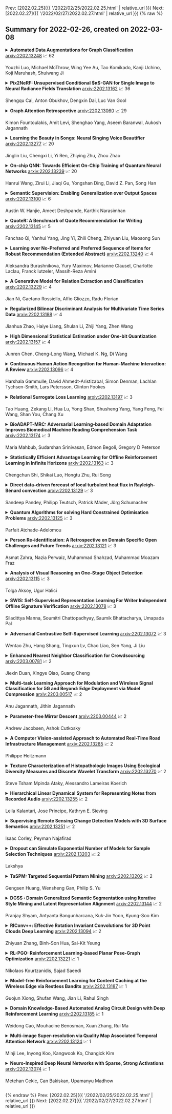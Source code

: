 Prev: [2022.02.25]({{ '/2022/02/25/2022.02.25.html' | relative_url }})  Next: [2022.02.27]({{ '/2022/02/27/2022.02.27.html' | relative_url }})
{% raw %}
## Summary for 2022-02-26, created on 2022-03-08


<details><summary><b>Automated Data Augmentations for Graph Classification</b>
<a href="https://arxiv.org/abs/2202.13248">arxiv:2202.13248</a>
&#x1F4C8; 62 <br>
<p>Youzhi Luo, Michael McThrow, Wing Yee Au, Tao Komikado, Kanji Uchino, Koji Maruhash, Shuiwang Ji</p></summary>
<p>

**Abstract:** Data augmentations are effective in improving the invariance of learning machines. We argue that the corechallenge of data augmentations lies in designing data transformations that preserve labels. This is relativelystraightforward for images, but much more challenging for graphs. In this work, we propose GraphAug, a novelautomated data augmentation method aiming at computing label-invariant augmentations for graph classification.Instead of using uniform transformations as in existing studies, GraphAug uses an automated augmentationmodel to avoid compromising critical label-related information of the graph, thereby producing label-invariantaugmentations at most times. To ensure label-invariance, we develop a training method based on reinforcementlearning to maximize an estimated label-invariance probability. Comprehensive experiments show that GraphAugoutperforms previous graph augmentation methods on various graph classification tasks.

</p>
</details>

<details><summary><b>Pix2NeRF: Unsupervised Conditional $π$-GAN for Single Image to Neural Radiance Fields Translation</b>
<a href="https://arxiv.org/abs/2202.13162">arxiv:2202.13162</a>
&#x1F4C8; 36 <br>
<p>Shengqu Cai, Anton Obukhov, Dengxin Dai, Luc Van Gool</p></summary>
<p>

**Abstract:** We propose a pipeline to generate Neural Radiance Fields~(NeRF) of an object or a scene of a specific class, conditioned on a single input image. This is a challenging task, as training NeRF requires multiple views of the same scene, coupled with corresponding poses, which are hard to obtain. Our method is based on $π$-GAN, a generative model for unconditional 3D-aware image synthesis, which maps random latent codes to radiance fields of a class of objects. We jointly optimize (1) the $π$-GAN objective to utilize its high-fidelity 3D-aware generation and (2) a carefully designed reconstruction objective. The latter includes an encoder coupled with $π$-GAN generator to form an auto-encoder. Unlike previous few-shot NeRF approaches, our pipeline is unsupervised, capable of being trained with independent images without 3D, multi-view, or pose supervision. Applications of our pipeline include 3d avatar generation, object-centric novel view synthesis with a single input image, and 3d-aware super-resolution, to name a few.

</p>
</details>

<details><summary><b>Graph Attention Retrospective</b>
<a href="https://arxiv.org/abs/2202.13060">arxiv:2202.13060</a>
&#x1F4C8; 29 <br>
<p>Kimon Fountoulakis, Amit Levi, Shenghao Yang, Aseem Baranwal, Aukosh Jagannath</p></summary>
<p>

**Abstract:** Graph-based learning is a rapidly growing sub-field of machine learning with applications in social networks, citation networks, and bioinformatics. One of the most popular type of models is graph attention networks. These models were introduced to allow a node to aggregate information from the features of neighbor nodes in a non-uniform way in contrast to simple graph convolution which does not distinguish the neighbors of a node. In this paper, we study theoretically this expected behaviour of graph attention networks. We prove multiple results on the performance of the graph attention mechanism for the problem of node classification for a contextual stochastic block model. Here the features of the nodes are obtained from a mixture of Gaussians and the edges from a stochastic block model where the features and the edges are coupled in a natural way. First, we show that in an "easy" regime, where the distance between the means of the Gaussians is large enough, graph attention maintains the weights of intra-class edges and significantly reduces the weights of the inter-class edges. As a corollary, we show that this implies perfect node classification independent of the weights of inter-class edges. However, a classical argument shows that in the "easy" regime, the graph is not needed at all to classify the data with high probability. In the "hard" regime, we show that every attention mechanism fails to distinguish intra-class from inter-class edges. We evaluate our theoretical results on synthetic and real-world data.

</p>
</details>

<details><summary><b>Learning the Beauty in Songs: Neural Singing Voice Beautifier</b>
<a href="https://arxiv.org/abs/2202.13277">arxiv:2202.13277</a>
&#x1F4C8; 20 <br>
<p>Jinglin Liu, Chengxi Li, Yi Ren, Zhiying Zhu, Zhou Zhao</p></summary>
<p>

**Abstract:** We are interested in a novel task, singing voice beautifying (SVB). Given the singing voice of an amateur singer, SVB aims to improve the intonation and vocal tone of the voice, while keeping the content and vocal timbre. Current automatic pitch correction techniques are immature, and most of them are restricted to intonation but ignore the overall aesthetic quality. Hence, we introduce Neural Singing Voice Beautifier (NSVB), the first generative model to solve the SVB task, which adopts a conditional variational autoencoder as the backbone and learns the latent representations of vocal tone. In NSVB, we propose a novel time-warping approach for pitch correction: Shape-Aware Dynamic Time Warping (SADTW), which ameliorates the robustness of existing time-warping approaches, to synchronize the amateur recording with the template pitch curve. Furthermore, we propose a latent-mapping algorithm in the latent space to convert the amateur vocal tone to the professional one. To achieve this, we also propose a new dataset containing parallel singing recordings of both amateur and professional versions. Extensive experiments on both Chinese and English songs demonstrate the effectiveness of our methods in terms of both objective and subjective metrics. Audio samples are available at~\url{https://neuralsvb.github.io}. Codes: \url{https://github.com/MoonInTheRiver/NeuralSVB}.

</p>
</details>

<details><summary><b>On-chip QNN: Towards Efficient On-Chip Training of Quantum Neural Networks</b>
<a href="https://arxiv.org/abs/2202.13239">arxiv:2202.13239</a>
&#x1F4C8; 20 <br>
<p>Hanrui Wang, Zirui Li, Jiaqi Gu, Yongshan Ding, David Z. Pan, Song Han</p></summary>
<p>

**Abstract:** Quantum Neural Network (QNN) is drawing increasing research interest thanks to its potential to achieve quantum advantage on near-term Noisy Intermediate Scale Quantum (NISQ) hardware. In order to achieve scalable QNN learning, the training process needs to be offloaded to real quantum machines instead of using exponential-cost classical simulators. One common approach to obtain QNN gradients is parameter shift whose cost scales linearly with the number of qubits. We present On-chip QNN, the first experimental demonstration of practical on-chip QNN training with parameter shift. Nevertheless, we find that due to the significant quantum errors (noises) on real machines, gradients obtained from naive parameter shift have low fidelity and thus degrade the training accuracy. To this end, we further propose probabilistic gradient pruning to firstly identify gradients with potentially large errors and then remove them. Specifically, small gradients have larger relative errors than large ones, thus having a higher probability to be pruned. We perform extensive experiments on 5 classification tasks with 5 real quantum machines. The results demonstrate that our on-chip training achieves over 90% and 60% accuracy for 2-class and 4-class image classification tasks. The probabilistic gradient pruning brings up to 7% QNN accuracy improvements over no pruning. Overall, we successfully obtain similar on-chip training accuracy compared with noise-free simulation but have much better training scalability. The code for parameter shift on-chip training is available in the TorchQuantum library.

</p>
</details>

<details><summary><b>Semantic Supervision: Enabling Generalization over Output Spaces</b>
<a href="https://arxiv.org/abs/2202.13100">arxiv:2202.13100</a>
&#x1F4C8; 6 <br>
<p>Austin W. Hanjie, Ameet Deshpande, Karthik Narasimhan</p></summary>
<p>

**Abstract:** In this paper, we propose Semantic Supervision (SemSup) - a unified paradigm for training classifiers that generalize over output spaces. In contrast to standard classification, which treats classes as discrete symbols, SemSup represents them as dense vector features obtained from descriptions of classes (e.g., "The cat is a small carnivorous mammal"). This allows the output space to be unbounded (in the space of descriptions) and enables models to generalize both over unseen inputs and unseen outputs (e.g. "The aardvark is a nocturnal burrowing mammal with long ears"). Specifically, SemSup enables four types of generalization, to -- (1) unseen class descriptions, (2) unseen classes, (3) unseen super-classes, and (4) unseen tasks. Through experiments on four classification datasets across two variants (multi-class and multi-label), two input modalities (text and images), and two output description modalities (text and JSON), we show that our SemSup models significantly outperform standard supervised models and existing models that leverage word embeddings over class names. For instance, our model outperforms baselines by 40% and 20% precision points on unseen descriptions and classes, respectively, on a news categorization dataset (RCV1). SemSup can serve as a pathway for scaling neural models to large unbounded output spaces and enabling better generalization and model reuse for unseen tasks and domains.

</p>
</details>

<details><summary><b>QuoteR: A Benchmark of Quote Recommendation for Writing</b>
<a href="https://arxiv.org/abs/2202.13145">arxiv:2202.13145</a>
&#x1F4C8; 5 <br>
<p>Fanchao Qi, Yanhui Yang, Jing Yi, Zhili Cheng, Zhiyuan Liu, Maosong Sun</p></summary>
<p>

**Abstract:** It is very common to use quotations (quotes) to make our writings more elegant or convincing. To help people find appropriate quotes more efficiently, the task of quote recommendation is presented, aiming to recommend quotes that fit the current context of writing. There have been various quote recommendation approaches, but they are evaluated on different unpublished datasets. To facilitate the research on this task, we build a large and fully open quote recommendation dataset called QuoteR, which comprises three parts including English, standard Chinese and classical Chinese. Any part of it is larger than previous unpublished counterparts. We conduct an extensive evaluation of existing quote recommendation methods on QuoteR. Furthermore, we propose a new quote recommendation model that significantly outperforms previous methods on all three parts of QuoteR. All the code and data of this paper are available at https://github.com/thunlp/QuoteR.

</p>
</details>

<details><summary><b>Learning over No-Preferred and Preferred Sequence of Items for Robust Recommendation (Extended Abstract)</b>
<a href="https://arxiv.org/abs/2202.13240">arxiv:2202.13240</a>
&#x1F4C8; 4 <br>
<p>Aleksandra Burashnikova, Yury Maximov, Marianne Clausel, Charlotte Laclau, Franck Iutzeler, Massih-Reza Amini</p></summary>
<p>

**Abstract:** This paper is an extended version of [Burashnikova et al., 2021, arXiv: 2012.06910], where we proposed a theoretically supported sequential strategy for training a large-scale Recommender System (RS) over implicit feedback, mainly in the form of clicks. The proposed approach consists in minimizing pairwise ranking loss over blocks of consecutive items constituted by a sequence of non-clicked items followed by a clicked one for each user. We present two variants of this strategy where model parameters are updated using either the momentum method or a gradient-based approach. To prevent updating the parameters for an abnormally high number of clicks over some targeted items (mainly due to bots), we introduce an upper and a lower threshold on the number of updates for each user. These thresholds are estimated over the distribution of the number of blocks in the training set. They affect the decision of RS by shifting the distribution of items that are shown to the users. Furthermore, we provide a convergence analysis of both algorithms and demonstrate their practical efficiency over six large-scale collections with respect to various ranking measures.

</p>
</details>

<details><summary><b>A Generative Model for Relation Extraction and Classification</b>
<a href="https://arxiv.org/abs/2202.13229">arxiv:2202.13229</a>
&#x1F4C8; 4 <br>
<p>Jian Ni, Gaetano Rossiello, Alfio Gliozzo, Radu Florian</p></summary>
<p>

**Abstract:** Relation extraction (RE) is an important information extraction task which provides essential information to many NLP applications such as knowledge base population and question answering. In this paper, we present a novel generative model for relation extraction and classification (which we call GREC), where RE is modeled as a sequence-to-sequence generation task. We explore various encoding representations for the source and target sequences, and design effective schemes that enable GREC to achieve state-of-the-art performance on three benchmark RE datasets. In addition, we introduce negative sampling and decoding scaling techniques which provide a flexible tool to tune the precision and recall performance of the model. Our approach can be extended to extract all relation triples from a sentence in one pass. Although the one-pass approach incurs certain performance loss, it is much more computationally efficient.

</p>
</details>

<details><summary><b>Regularized Bilinear Discriminant Analysis for Multivariate Time Series Data</b>
<a href="https://arxiv.org/abs/2202.13188">arxiv:2202.13188</a>
&#x1F4C8; 4 <br>
<p>Jianhua Zhao, Haiye Liang, Shulan Li, Zhiji Yang, Zhen Wang</p></summary>
<p>

**Abstract:** In recent years, the methods on matrix-based or bilinear discriminant analysis (BLDA) have received much attention. Despite their advantages, it has been reported that the traditional vector-based regularized LDA (RLDA) is still quite competitive and could outperform BLDA on some benchmark datasets. Nevertheless, it is also noted that this finding is mainly limited to image data. In this paper, we propose regularized BLDA (RBLDA) and further explore the comparison between RLDA and RBLDA on another type of matrix data, namely multivariate time series (MTS). Unlike image data, MTS typically consists of multiple variables measured at different time points. Although many methods for MTS data classification exist within the literature, there is relatively little work in exploring the matrix data structure of MTS data. Moreover, the existing BLDA can not be performed when one of its within-class matrices is singular. To address the two problems, we propose RBLDA for MTS data classification, where each of the two within-class matrices is regularized via one parameter. We develop an efficient implementation of RBLDA and an efficient model selection algorithm with which the cross validation procedure for RBLDA can be performed efficiently. Experiments on a number of real MTS data sets are conducted to evaluate the proposed algorithm and compare RBLDA with several closely related methods, including RLDA and BLDA. The results reveal that RBLDA achieves the best overall recognition performance and the proposed model selection algorithm is efficient; Moreover, RBLDA can produce better visualization of MTS data than RLDA.

</p>
</details>

<details><summary><b>High Dimensional Statistical Estimation under One-bit Quantization</b>
<a href="https://arxiv.org/abs/2202.13157">arxiv:2202.13157</a>
&#x1F4C8; 4 <br>
<p>Junren Chen, Cheng-Long Wang, Michael K. Ng, Di Wang</p></summary>
<p>

**Abstract:** Compared with data with high precision, one-bit (binary) data are preferable in many applications because of the efficiency in signal storage, processing, transmission, and enhancement of privacy. In this paper, we study three fundamental statistical estimation problems, i.e., sparse covariance matrix estimation, sparse linear regression, and low-rank matrix completion via binary data arising from an easy-to-implement one-bit quantization process that contains truncation, dithering and quantization as typical steps. Under both sub-Gaussian and heavy-tailed regimes, new estimators that handle high-dimensional scaling are proposed. In sub-Gaussian case, we show that our estimators achieve minimax rates up to logarithmic factors, hence the quantization nearly costs nothing from the perspective of statistical learning rate. In heavy-tailed case, we truncate the data before dithering to achieve a bias-variance trade-off, which results in estimators embracing convergence rates that are the square root of the corresponding minimax rates. Experimental results on synthetic data are reported to support and demonstrate the statistical properties of our estimators under one-bit quantization.

</p>
</details>

<details><summary><b>Continuous Human Action Recognition for Human-Machine Interaction: A Review</b>
<a href="https://arxiv.org/abs/2202.13096">arxiv:2202.13096</a>
&#x1F4C8; 4 <br>
<p>Harshala Gammulle, David Ahmedt-Aristizabal, Simon Denman, Lachlan Tychsen-Smith, Lars Petersson, Clinton Fookes</p></summary>
<p>

**Abstract:** With advances in data-driven machine learning research, a wide variety of prediction models have been proposed to capture spatio-temporal features for the analysis of video streams. Recognising actions and detecting action transitions within an input video are challenging but necessary tasks for applications that require real-time human-machine interaction. By reviewing a large body of recent related work in the literature, we thoroughly analyse, explain and compare action segmentation methods and provide details on the feature extraction and learning strategies that are used on most state-of-the-art methods. We cover the impact of the performance of object detection and tracking techniques on human action segmentation methodologies. We investigate the application of such models to real-world scenarios and discuss several limitations and key research directions towards improving interpretability, generalisation, optimisation and deployment.

</p>
</details>

<details><summary><b>Relational Surrogate Loss Learning</b>
<a href="https://arxiv.org/abs/2202.13197">arxiv:2202.13197</a>
&#x1F4C8; 3 <br>
<p>Tao Huang, Zekang Li, Hua Lu, Yong Shan, Shusheng Yang, Yang Feng, Fei Wang, Shan You, Chang Xu</p></summary>
<p>

**Abstract:** Evaluation metrics in machine learning are often hardly taken as loss functions, as they could be non-differentiable and non-decomposable, e.g., average precision and F1 score. This paper aims to address this problem by revisiting the surrogate loss learning, where a deep neural network is employed to approximate the evaluation metrics. Instead of pursuing an exact recovery of the evaluation metric through a deep neural network, we are reminded of the purpose of the existence of these evaluation metrics, which is to distinguish whether one model is better or worse than another. In this paper, we show that directly maintaining the relation of models between surrogate losses and metrics suffices, and propose a rank correlation-based optimization method to maximize this relation and learn surrogate losses. Compared to previous works, our method is much easier to optimize and enjoys significant efficiency and performance gains. Extensive experiments show that our method achieves improvements on various tasks including image classification and neural machine translation, and even outperforms state-of-the-art methods on human pose estimation and machine reading comprehension tasks. Code is available at: https://github.com/hunto/ReLoss.

</p>
</details>

<details><summary><b>BioADAPT-MRC: Adversarial Learning-based Domain Adaptation Improves Biomedical Machine Reading Comprehension Task</b>
<a href="https://arxiv.org/abs/2202.13174">arxiv:2202.13174</a>
&#x1F4C8; 3 <br>
<p>Maria Mahbub, Sudarshan Srinivasan, Edmon Begoli, Gregory D Peterson</p></summary>
<p>

**Abstract:** Motivation: Biomedical machine reading comprehension (biomedical-MRC) aims to comprehend complex biomedical narratives and assist healthcare professionals in retrieving information from them. The high performance of modern neural network-based MRC systems depends on high-quality, large-scale, human-annotated training datasets. In the biomedical domain, a crucial challenge in creating such datasets is the requirement for domain knowledge, inducing the scarcity of labeled data and the need for transfer learning from the labeled general-purpose (source) domain to the biomedical (target) domain. However, there is a discrepancy in marginal distributions between the general-purpose and biomedical domains due to the variances in topics. Therefore, direct-transferring of learned representations from a model trained on a general-purpose domain to the biomedical domain can hurt the model's performance.
  Results: We present an adversarial learning-based domain adaptation framework for the biomedical machine reading comprehension task (BioADAPT-MRC), a neural network-based method to address the discrepancies in the marginal distributions between the general and biomedical domain datasets. BioADAPT-MRC relaxes the need for generating pseudo labels for training a well-performing biomedical-MRC model. We extensively evaluate the performance of BioADAPT-MRC by comparing it with the best existing methods on three widely used benchmark biomedical-MRC datasets -- BioASQ-7b, BioASQ-8b, and BioASQ-9b. Our results suggest that without using any synthetic or human-annotated data from the biomedical domain, BioADAPT-MRC can achieve state-of-the-art performance on these datasets.
  Availability: BioADAPT-MRC is freely available as an open-source project at\\https://github.com/mmahbub/BioADAPT-MRC

</p>
</details>

<details><summary><b>Statistically Efficient Advantage Learning for Offline Reinforcement Learning in Infinite Horizons</b>
<a href="https://arxiv.org/abs/2202.13163">arxiv:2202.13163</a>
&#x1F4C8; 3 <br>
<p>Chengchun Shi, Shikai Luo, Hongtu Zhu, Rui Song</p></summary>
<p>

**Abstract:** We consider reinforcement learning (RL) methods in offline domains without additional online data collection, such as mobile health applications. Most of existing policy optimization algorithms in the computer science literature are developed in online settings where data are easy to collect or simulate. Their generalizations to mobile health applications with a pre-collected offline dataset remain unknown. The aim of this paper is to develop a novel advantage learning framework in order to efficiently use pre-collected data for policy optimization. The proposed method takes an optimal Q-estimator computed by any existing state-of-the-art RL algorithms as input, and outputs a new policy whose value is guaranteed to converge at a faster rate than the policy derived based on the initial Q-estimator. Extensive numerical experiments are conducted to back up our theoretical findings.

</p>
</details>

<details><summary><b>Direct data-driven forecast of local turbulent heat flux in Rayleigh-Bénard convection</b>
<a href="https://arxiv.org/abs/2202.13129">arxiv:2202.13129</a>
&#x1F4C8; 3 <br>
<p>Sandeep Pandey, Philipp Teutsch, Patrick Mäder, Jörg Schumacher</p></summary>
<p>

**Abstract:** A combined convolutional autoencoder-recurrent neural network machine learning model is presented to analyse and forecast the dynamics and low-order statistics of the local convective heat flux field in a two-dimensional turbulent Rayleigh-Bénard convection flow at Prandtl number ${\rm Pr}=7$ and Rayleigh number ${\rm Ra}=10^7$. Two recurrent neural networks are applied for the temporal advancement of flow data in the reduced latent data space, a reservoir computing model in the form of an echo state network and a recurrent gated unit. Thereby, the present work exploits the modular combination of three different machine learning algorithms to build a fully data-driven and reduced model for the dynamics of the turbulent heat transfer in a complex thermally driven flow. The convolutional autoencoder with 12 hidden layers is able to reduce the dimensionality of the turbulence data to about 0.2 \% of their original size. Our results indicate a fairly good accuracy in the first- and second-order statistics of the convective heat flux. The algorithm is also able to reproduce the intermittent plume-mixing dynamics at the upper edges of the thermal boundary layers with some deviations. The same holds for the probability density function of the local convective heat flux with differences in the far tails. Furthermore, we demonstrate the noise resilience of the framework which suggests the present model might be applicable as a reduced dynamical model that delivers transport fluxes and their variations to the coarse grid cells of larger-scale computational models, such as global circulation models for the atmosphere and ocean.

</p>
</details>

<details><summary><b>Quantum Algorithms for solving Hard Constrained Optimisation Problems</b>
<a href="https://arxiv.org/abs/2202.13125">arxiv:2202.13125</a>
&#x1F4C8; 3 <br>
<p>Parfait Atchade-Adelomou</p></summary>
<p>

**Abstract:** The thesis deals with Quantum Algorithms for solving Hard Constrained Optimization Problems. It shows how quantum computers can solve difficult everyday problems such as finding the best schedule for social workers or the path of a robot picking and batching in a warehouse. The path to the solution has led to the definition of a new artificial intelligence paradigm with quantum computing, quantum Case-Based Reasoning (qCBR) and to a proof of concept to integrate the capacity of quantum computing within mobile robotics using a Raspberry Pi 4 as a processor (qRobot), capable of operating with leading technology players such as IBMQ, Amazon Braket (D-Wave) and Pennylane. To improve the execution time of variational algorithms in this NISQ era and the next, we have proposed EVA: a quantum Exponential Value Approximation algorithm that speeds up the VQE, and that is, to date, the flagship of the quantum computation. To improve the execution time of variational algorithms in this NISQ era and the next, we have proposed EVA: a quantum Exponential Value Approximation algorithm that speeds up the VQE, and that is, to date, the flagship of the quantum computation.

</p>
</details>

<details><summary><b>Person Re-identification: A Retrospective on Domain Specific Open Challenges and Future Trends</b>
<a href="https://arxiv.org/abs/2202.13121">arxiv:2202.13121</a>
&#x1F4C8; 3 <br>
<p>Asmat Zahra, Nazia Perwaiz, Muhammad Shahzad, Muhammad Moazam Fraz</p></summary>
<p>

**Abstract:** Person re-identification (Re-ID) is one of the primary components of an automated visual surveillance system. It aims to automatically identify/search persons in a multi-camera network having non-overlapping field-of-views. Owing to its potential in various applications and research significance, a plethora of deep learning based re-Id approaches have been proposed in the recent years. However, there exist several vision related challenges, e.g., occlusion, pose scale \& viewpoint variance, background clutter, person misalignment and cross-domain generalization across camera modalities, which makes the problem of re-Id still far from being solved. Majority of the proposed approaches directly or indirectly aim to solve one or multiple of these existing challenges. In this context, a comprehensive review of current re-ID approaches in solving theses challenges is needed to analyze and focus on particular aspects for further advancements. At present, such a focused review does not exist and henceforth in this paper, we have presented a systematic challenge-specific literature survey of 230+ papers between the years of 2015-21. For the first time a survey of this type have been presented where the person re-Id approaches are reviewed in such solution-oriented perspective. Moreover, we have presented several diversified prominent developing trends in the respective research domain which will provide a visionary perspective regarding ongoing person re-Id research and eventually help to develop practical real world solutions.

</p>
</details>

<details><summary><b>Analysis of Visual Reasoning on One-Stage Object Detection</b>
<a href="https://arxiv.org/abs/2202.13115">arxiv:2202.13115</a>
&#x1F4C8; 3 <br>
<p>Tolga Aksoy, Ugur Halici</p></summary>
<p>

**Abstract:** Current state-of-the-art one-stage object detectors are limited by treating each image region separately without considering possible relations of the objects. This causes dependency solely on high-quality convolutional feature representations for detecting objects successfully. However, this may not be possible sometimes due to some challenging conditions. In this paper, the usage of reasoning features on one-stage object detection is analyzed. We attempted different architectures that reason the relations of the image regions by using self-attention. YOLOv3-Reasoner2 model spatially and semantically enhances features in the reasoning layer and fuses them with the original convolutional features to improve performance. The YOLOv3-Reasoner2 model achieves around 2.5% absolute improvement with respect to baseline YOLOv3 on COCO in terms of mAP while still running in real-time.

</p>
</details>

<details><summary><b>SWIS: Self-Supervised Representation Learning For Writer Independent Offline Signature Verification</b>
<a href="https://arxiv.org/abs/2202.13078">arxiv:2202.13078</a>
&#x1F4C8; 3 <br>
<p>Siladittya Manna, Soumitri Chattopadhyay, Saumik Bhattacharya, Umapada Pal</p></summary>
<p>

**Abstract:** Writer independent offline signature verification is one of the most challenging tasks in pattern recognition as there is often a scarcity of training data. To handle such data scarcity problem, in this paper, we propose a novel self-supervised learning (SSL) framework for writer independent offline signature verification. To our knowledge, this is the first attempt to utilize self-supervised setting for the signature verification task. The objective of self-supervised representation learning from the signature images is achieved by minimizing the cross-covariance between two random variables belonging to different feature directions and ensuring a positive cross-covariance between the random variables denoting the same feature direction. This ensures that the features are decorrelated linearly and the redundant information is discarded. Through experimental results on different data sets, we obtained encouraging results.

</p>
</details>

<details><summary><b>Adversarial Contrastive Self-Supervised Learning</b>
<a href="https://arxiv.org/abs/2202.13072">arxiv:2202.13072</a>
&#x1F4C8; 3 <br>
<p>Wentao Zhu, Hang Shang, Tingxun Lv, Chao Liao, Sen Yang, Ji Liu</p></summary>
<p>

**Abstract:** Recently, learning from vast unlabeled data, especially self-supervised learning, has been emerging and attracted widespread attention. Self-supervised learning followed by the supervised fine-tuning on a few labeled examples can significantly improve label efficiency and outperform standard supervised training using fully annotated data. In this work, we present a novel self-supervised deep learning paradigm based on online hard negative pair mining. Specifically, we design a student-teacher network to generate multi-view of the data for self-supervised learning and integrate hard negative pair mining into the training. Then we derive a new triplet-like loss considering both positive sample pairs and mined hard negative sample pairs. Extensive experiments demonstrate the effectiveness of the proposed method and its components on ILSVRC-2012.

</p>
</details>

<details><summary><b>Enhanced Nearest Neighbor Classification for Crowdsourcing</b>
<a href="https://arxiv.org/abs/2203.00781">arxiv:2203.00781</a>
&#x1F4C8; 2 <br>
<p>Jiexin Duan, Xingye Qiao, Guang Cheng</p></summary>
<p>

**Abstract:** In machine learning, crowdsourcing is an economical way to label a large amount of data. However, the noise in the produced labels may deteriorate the accuracy of any classification method applied to the labelled data. We propose an enhanced nearest neighbor classifier (ENN) to overcome this issue. Two algorithms are developed to estimate the worker quality (which is often unknown in practice): one is to construct the estimate based on the denoised worker labels by applying the $k$NN classifier to the expert data; the other is an iterative algorithm that works even without access to the expert data. Other than strong numerical evidence, our proposed methods are proven to achieve the same regret as its oracle version based on high-quality expert data. As a technical by-product, a lower bound on the sample size assigned to each worker to reach the optimal convergence rate of regret is derived.

</p>
</details>

<details><summary><b>Multi-task Learning Approach for Modulation and Wireless Signal Classification for 5G and Beyond: Edge Deployment via Model Compression</b>
<a href="https://arxiv.org/abs/2203.00517">arxiv:2203.00517</a>
&#x1F4C8; 2 <br>
<p>Anu Jagannath, Jithin Jagannath</p></summary>
<p>

**Abstract:** Future communication networks must address the scarce spectrum to accommodate extensive growth of heterogeneous wireless devices. Wireless signal recognition is becoming increasingly more significant for spectrum monitoring, spectrum management, secure communications, among others. Consequently, comprehensive spectrum awareness on the edge has the potential to serve as a key enabler for the emerging beyond 5G networks. State-of-the-art studies in this domain have (i) only focused on a single task - modulation or signal (protocol) classification - which in many cases is insufficient information for a system to act on, (ii) consider either radar or communication waveforms (homogeneous waveform category), and (iii) does not address edge deployment during neural network design phase. In this work, for the first time in the wireless communication domain, we exploit the potential of deep neural networks based multi-task learning (MTL) framework to simultaneously learn modulation and signal classification tasks while considering heterogeneous wireless signals such as radar and communication waveforms in the electromagnetic spectrum. The proposed MTL architecture benefits from the mutual relation between the two tasks in improving the classification accuracy as well as the learning efficiency with a lightweight neural network model. We additionally include experimental evaluations of the model with over-the-air collected samples and demonstrate first-hand insight on model compression along with deep learning pipeline for deployment on resource-constrained edge devices. We demonstrate significant computational, memory, and accuracy improvement of the proposed model over two reference architectures. In addition to modeling a lightweight MTL model suitable for resource-constrained embedded radio platforms, we provide a comprehensive heterogeneous wireless signals dataset for public use.

</p>
</details>

<details><summary><b>Parameter-free Mirror Descent</b>
<a href="https://arxiv.org/abs/2203.00444">arxiv:2203.00444</a>
&#x1F4C8; 2 <br>
<p>Andrew Jacobsen, Ashok Cutkosky</p></summary>
<p>

**Abstract:** We develop a modified online mirror descent framework that is suitable for building adaptive and parameter-free algorithms in unbounded domains. We leverage this technique to develop the first unconstrained online linear optimization algorithm achieving an optimal dynamic regret bound, and we further demonstrate that natural strategies based on Follow-the-Regularized-Leader are unable to achieve similar results. We also apply our mirror descent framework to build new parameter-free implicit updates, as well as a simplified and improved unconstrained scale-free algorithm.

</p>
</details>

<details><summary><b>A Computer Vision-assisted Approach to Automated Real-Time Road Infrastructure Management</b>
<a href="https://arxiv.org/abs/2202.13285">arxiv:2202.13285</a>
&#x1F4C8; 2 <br>
<p>Philippe Heitzmann</p></summary>
<p>

**Abstract:** Accurate automated detection of road pavement distresses is critical for the timely identification and repair of potentially accident-inducing road hazards such as potholes and other surface-level asphalt cracks. Deployment of such a system would be further advantageous in low-resource environments where lack of government funding for infrastructure maintenance typically entails heightened risks of potentially fatal vehicular road accidents as a result of inadequate and infrequent manual inspection of road systems for road hazards. To remedy this, a recent research initiative organized by the Institute of Electrical and Electronics Engineers ("IEEE") as part of their 2020 Global Road Damage Detection ("GRDC") Challenge published in May 2020 a novel 21,041 annotated image dataset of various road distresses calling upon academic and other researchers to submit innovative deep learning-based solutions to these road hazard detection problems. Making use of this dataset, we propose a supervised object detection approach leveraging You Only Look Once ("YOLO") and the Faster R-CNN frameworks to detect and classify road distresses in real-time via a vehicle dashboard-mounted smartphone camera, producing 0.68 F1-score experimental results ranking in the top 5 of 121 teams that entered this challenge as of December 2021.

</p>
</details>

<details><summary><b>Texture Characterization of Histopathologic Images Using Ecological Diversity Measures and Discrete Wavelet Transform</b>
<a href="https://arxiv.org/abs/2202.13270">arxiv:2202.13270</a>
&#x1F4C8; 2 <br>
<p>Steve Tsham Mpinda Ataky, Alessandro Lameiras Koerich</p></summary>
<p>

**Abstract:** Breast cancer is a health problem that affects mainly the female population. An early detection increases the chances of effective treatment, improving the prognosis of the disease. In this regard, computational tools have been proposed to assist the specialist in interpreting the breast digital image exam, providing features for detecting and diagnosing tumors and cancerous cells. Nonetheless, detecting tumors with a high sensitivity rate and reducing the false positives rate is still challenging. Texture descriptors have been quite popular in medical image analysis, particularly in histopathologic images (HI), due to the variability of both the texture found in such images and the tissue appearance due to irregularity in the staining process. Such variability may exist depending on differences in staining protocol such as fixation, inconsistency in the staining condition, and reagents, either between laboratories or in the same laboratory. Textural feature extraction for quantifying HI information in a discriminant way is challenging given the distribution of intrinsic properties of such images forms a non-deterministic complex system. This paper proposes a method for characterizing texture across HIs with a considerable success rate. By employing ecological diversity measures and discrete wavelet transform, it is possible to quantify the intrinsic properties of such images with promising accuracy on two HI datasets compared with state-of-the-art methods.

</p>
</details>

<details><summary><b>Hierarchical Linear Dynamical System for Representing Notes from Recorded Audio</b>
<a href="https://arxiv.org/abs/2202.13255">arxiv:2202.13255</a>
&#x1F4C8; 2 <br>
<p>Leila Kalantari, Jose Principe, Kathryn E. Sieving</p></summary>
<p>

**Abstract:** We seek to develop simultaneous segmentation and classification of notes from audio recordings in presence of outliers. The selected architecture for modeling time series is hierarchical linear dynamical system (HLDS). We propose a novel method for its parameter setting. HLDS can potentially be employed in two ways: 1) simultaneous segmentation and clustering for exploring data, i.e. finding unknown notes, 2) simultaneous segmentation and classification of audio recording for finding the notes of interest in the presence of outliers. We adapted HLDS for the second purpose since it is an easier task and still a challenging problem, e.g. in the field of bioacoustics. Each test clip has the same notes (but different instances) as of the training clip and also contain outlier notes. At test, it is automatically decided to which class of interest a note belongs to if any. Two applications of this work are to the fields of bioacoustics for detection of animal sounds in audio field recordings and also to musicology. Experiments have been conducted for segmentation and classification of both avian and musical notes from recorded audio.

</p>
</details>

<details><summary><b>Supervising Remote Sensing Change Detection Models with 3D Surface Semantics</b>
<a href="https://arxiv.org/abs/2202.13251">arxiv:2202.13251</a>
&#x1F4C8; 2 <br>
<p>Isaac Corley, Peyman Najafirad</p></summary>
<p>

**Abstract:** Remote sensing change detection, identifying changes between scenes of the same location, is an active area of research with a broad range of applications. Recent advances in multimodal self-supervised pretraining have resulted in state-of-the-art methods which surpass vision models trained solely on optical imagery. In the remote sensing field, there is a wealth of overlapping 2D and 3D modalities which can be exploited to supervise representation learning in vision models. In this paper we propose Contrastive Surface-Image Pretraining (CSIP) for joint learning using optical RGB and above ground level (AGL) map pairs. We then evaluate these pretrained models on several building segmentation and change detection datasets to show that our method does, in fact, extract features relevant to downstream applications where natural and artificial surface information is relevant.

</p>
</details>

<details><summary><b>Dropout can Simulate Exponential Number of Models for Sample Selection Techniques</b>
<a href="https://arxiv.org/abs/2202.13203">arxiv:2202.13203</a>
&#x1F4C8; 2 <br>
<p> Lakshya</p></summary>
<p>

**Abstract:** Following Coteaching, generally in the literature, two models are used in sample selection based approaches for training with noisy labels. Meanwhile, it is also well known that Dropout when present in a network trains an ensemble of sub-networks. We show how to leverage this property of Dropout to train an exponential number of shared models, by training a single model with Dropout. We show how we can modify existing two model-based sample selection methodologies to use an exponential number of shared models. Not only is it more convenient to use a single model with Dropout, but this approach also combines the natural benefits of Dropout with that of training an exponential number of models, leading to improved results.

</p>
</details>

<details><summary><b>TaSPM: Targeted Sequential Pattern Mining</b>
<a href="https://arxiv.org/abs/2202.13202">arxiv:2202.13202</a>
&#x1F4C8; 2 <br>
<p>Gengsen Huang, Wensheng Gan, Philip S. Yu</p></summary>
<p>

**Abstract:** Sequential pattern mining (SPM) is an important technique of pattern mining, which has many applications in reality. Although many efficient sequential pattern mining algorithms have been proposed, there are few studies can focus on target sequences. Targeted querying sequential patterns can not only reduce the number of sequences generated by SPM, but also improve the efficiency of users in performing pattern analysis. The current algorithms available on targeted sequence querying are based on specific scenarios and cannot be generalized to other applications. In this paper, we formulate the problem of targeted sequential pattern mining and propose a generic framework namely TaSPM, based on the fast CM-SPAM algorithm. What's more, to improve the efficiency of TaSPM on large-scale datasets and multiple-items-based sequence datasets, we propose several pruning strategies to reduce meaningless operations in mining processes. Totally four pruning strategies are designed in TaSPM, and hence it can terminate unnecessary pattern extensions quickly and achieve better performance. Finally, we conduct extensive experiments on different datasets to compare the existing SPM algorithms with TaSPM. Experiments show that the novel targeted mining algorithm TaSPM can achieve faster running time and less memory consumption.

</p>
</details>

<details><summary><b>DGSS : Domain Generalized Semantic Segmentation using Iterative Style Mining and Latent Representation Alignment</b>
<a href="https://arxiv.org/abs/2202.13144">arxiv:2202.13144</a>
&#x1F4C8; 2 <br>
<p>Pranjay Shyam, Antyanta Bangunharcana, Kuk-Jin Yoon, Kyung-Soo Kim</p></summary>
<p>

**Abstract:** Semantic segmentation algorithms require access to well-annotated datasets captured under diverse illumination conditions to ensure consistent performance. However, poor visibility conditions at varying illumination conditions result in laborious and error-prone labeling. Alternatively, using synthetic samples to train segmentation algorithms has gained interest with the drawback of domain gap that results in sub-optimal performance. While current state-of-the-art (SoTA) have proposed different mechanisms to bridge the domain gap, they still perform poorly in low illumination conditions with an average performance drop of - 10.7 mIOU. In this paper, we focus upon single source domain generalization to overcome the domain gap and propose a two-step framework wherein we first identify an adversarial style that maximizes the domain gap between stylized and source images. Subsequently, these stylized images are used to categorically align features such that features belonging to the same class are clustered together in latent space, irrespective of domain gap. Furthermore, to increase intra-class variance while training, we propose a style mixing mechanism wherein the same objects from different styles are mixed to construct a new training image. This framework allows us to achieve a domain generalized semantic segmentation algorithm with consistent performance without prior information of the target domain while relying on a single source. Based on extensive experiments, we match SoTA performance on SYNTHIA $\to$ Cityscapes, GTAV $\to$ Cityscapes while setting new SoTA on GTAV $\to$ Dark Zurich and GTAV $\to$ Night Driving benchmarks without retraining.

</p>
</details>

<details><summary><b>RIConv++: Effective Rotation Invariant Convolutions for 3D Point Clouds Deep Learning</b>
<a href="https://arxiv.org/abs/2202.13094">arxiv:2202.13094</a>
&#x1F4C8; 2 <br>
<p>Zhiyuan Zhang, Binh-Son Hua, Sai-Kit Yeung</p></summary>
<p>

**Abstract:** 3D point clouds deep learning is a promising field of research that allows a neural network to learn features of point clouds directly, making it a robust tool for solving 3D scene understanding tasks. While recent works show that point cloud convolutions can be invariant to translation and point permutation, investigations of the rotation invariance property for point cloud convolution has been so far scarce. Some existing methods perform point cloud convolutions with rotation-invariant features, existing methods generally do not perform as well as translation-invariant only counterpart. In this work, we argue that a key reason is that compared to point coordinates, rotation-invariant features consumed by point cloud convolution are not as distinctive. To address this problem, we propose a simple yet effective convolution operator that enhances feature distinction by designing powerful rotation invariant features from the local regions. We consider the relationship between the point of interest and its neighbors as well as the internal relationship of the neighbors to largely improve the feature descriptiveness. Our network architecture can capture both local and global context by simply tuning the neighborhood size in each convolution layer. We conduct several experiments on synthetic and real-world point cloud classifications, part segmentation, and shape retrieval to evaluate our method, which achieves the state-of-the-art accuracy under challenging rotations.

</p>
</details>

<details><summary><b>RL-PGO: Reinforcement Learning-based Planar Pose-Graph Optimization</b>
<a href="https://arxiv.org/abs/2202.13221">arxiv:2202.13221</a>
&#x1F4C8; 1 <br>
<p>Nikolaos Kourtzanidis, Sajad Saeedi</p></summary>
<p>

**Abstract:** The objective of pose SLAM or pose-graph optimization (PGO) is to estimate the trajectory of a robot given odometric and loop closing constraints. State-of-the-art iterative approaches typically involve the linearization of a non-convex objective function and then repeatedly solve a set of normal equations. Furthermore, these methods may converge to a local minima yielding sub-optimal results. In this work, we present to the best of our knowledge the first Deep Reinforcement Learning (DRL) based environment and proposed agent for 2D pose-graph optimization. We demonstrate that the pose-graph optimization problem can be modeled as a partially observable Markov Decision Process and evaluate performance on real-world and synthetic datasets. The proposed agent outperforms state-of-the-art solver g2o on challenging instances where traditional nonlinear least-squares techniques may fail or converge to unsatisfactory solutions. Experimental results indicate that iterative-based solvers bootstrapped with the proposed approach allow for significantly higher quality estimations. We believe that reinforcement learning-based PGO is a promising avenue to further accelerate research towards globally optimal algorithms. Thus, our work paves the way to new optimization strategies in the 2D pose SLAM domain.

</p>
</details>

<details><summary><b>Model-free Reinforcement Learning for Content Caching at the Wireless Edge via Restless Bandits</b>
<a href="https://arxiv.org/abs/2202.13187">arxiv:2202.13187</a>
&#x1F4C8; 1 <br>
<p>Guojun Xiong, Shufan Wang, Jian Li, Rahul Singh</p></summary>
<p>

**Abstract:** An explosive growth in the number of on-demand content requests has imposed significant pressure on current wireless network infrastructure. To enhance the perceived user experience, and support latency-sensitive applications, edge computing has emerged as a promising computing paradigm. The performance of a wireless edge depends on contents that are cached. In this paper, we consider the problem of content caching at the wireless edge with unreliable channels to minimize average content request latency. We formulate this problem as a restless bandit problem, which is provably hard to solve. We begin by investigating a discounted counterpart, and prove that it admits an optimal policy of the threshold-type. We then show that the result also holds for the average latency problem. Using these structural results, we establish the indexability of the problem, and employ Whittle index policy to minimize average latency. Since system parameters such as content request rate are often unknown, we further develop a model-free reinforcement learning algorithm dubbed Q-Whittle learning that relies on our index policy. We also derive a bound on its finite-time convergence rate. Simulation results using real traces demonstrate that our proposed algorithms yield excellent empirical performance.

</p>
</details>

<details><summary><b>Domain Knowledge-Based Automated Analog Circuit Design with Deep Reinforcement Learning</b>
<a href="https://arxiv.org/abs/2202.13185">arxiv:2202.13185</a>
&#x1F4C8; 1 <br>
<p>Weidong Cao, Mouhacine Benosman, Xuan Zhang, Rui Ma</p></summary>
<p>

**Abstract:** The design automation of analog circuits is a longstanding challenge in the integrated circuit field. This paper presents a deep reinforcement learning method to expedite the design of analog circuits at the pre-layout stage, where the goal is to find device parameters to fulfill desired circuit specifications. Our approach is inspired by experienced human designers who rely on domain knowledge of analog circuit design (e.g., circuit topology and couplings between circuit specifications) to tackle the problem. Unlike all prior methods, our method originally incorporates such key domain knowledge into policy learning with a graph-based policy network, thereby best modeling the relations between circuit parameters and design targets. Experimental results on exemplary circuits show it achieves human-level design accuracy (~99%) with 1.5x efficiency of existing best-performing methods. Our method also shows better generalization ability to unseen specifications and optimality in circuit performance optimization. Moreover, it applies to designing diverse analog circuits across different semiconductor technologies, breaking the limitations of prior ad-hoc methods in designing one particular type of analog circuits with conventional semiconductor technology.

</p>
</details>

<details><summary><b>Multi-image Super-resolution via Quality Map Associated Temporal Attention Network</b>
<a href="https://arxiv.org/abs/2202.13124">arxiv:2202.13124</a>
&#x1F4C8; 1 <br>
<p>Minji Lee, Inyong Koo, Kangwook Ko, Changick Kim</p></summary>
<p>

**Abstract:** With the rising interest in deep learning-based methods in remote sensing, neural networks have made remarkable advancements in multi-image fusion and super-resolution. To fully exploit the advantages of multi-image super-resolution, temporal attention is crucial as it allows a model to focus on reliable features rather than noises. Despite the presence of quality maps (QMs) that indicate noises in images, most of the methods tested in the PROBA-V dataset have not been used QMs for temporal attention. We present a quality map associated temporal attention network (QA-Net), a novel method that incorporates QMs into both feature representation and fusion processes for the first time. Low-resolution features are temporally attended by QM features in repeated multi-head attention modules. The proposed method achieved state-of-the-art results in the PROBA-V dataset.

</p>
</details>

<details><summary><b>Neuro-Inspired Deep Neural Networks with Sparse, Strong Activations</b>
<a href="https://arxiv.org/abs/2202.13074">arxiv:2202.13074</a>
&#x1F4C8; 1 <br>
<p>Metehan Cekic, Can Bakiskan, Upamanyu Madhow</p></summary>
<p>

**Abstract:** While end-to-end training of Deep Neural Networks (DNNs) yields state of the art performance in an increasing array of applications, it does not provide insight into, or control over, the features being extracted. We report here on a promising neuro-inspired approach to DNNs with sparser and stronger activations. We use standard stochastic gradient training, supplementing the end-to-end discriminative cost function with layer-wise costs promoting Hebbian ("fire together," "wire together") updates for highly active neurons, and anti-Hebbian updates for the remaining neurons. Instead of batch norm, we use divisive normalization of activations (suppressing weak outputs using strong outputs), along with implicit $\ell_2$ normalization of neuronal weights. Experiments with standard image classification tasks on CIFAR-10 demonstrate that, relative to baseline end-to-end trained architectures, our proposed architecture (a) leads to sparser activations (with only a slight compromise on accuracy), (b) exhibits more robustness to noise (without being trained on noisy data), (c) exhibits more robustness to adversarial perturbations (without adversarial training).

</p>
</details>


{% endraw %}
Prev: [2022.02.25]({{ '/2022/02/25/2022.02.25.html' | relative_url }})  Next: [2022.02.27]({{ '/2022/02/27/2022.02.27.html' | relative_url }})